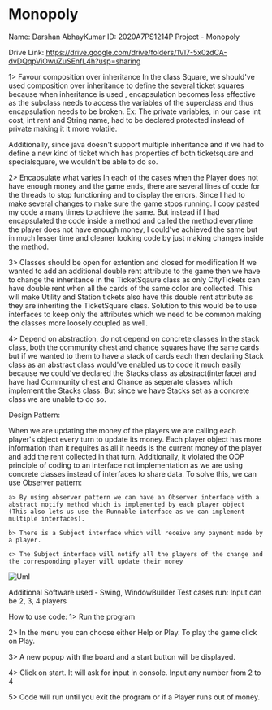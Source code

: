 # Monopoly
Name: Darshan AbhayKumar
ID: 2020A7PS1214P
Project - Monopoly

Drive Link: https://drive.google.com/drive/folders/1Vl7-5x0zdCA-dvDQqpViOwuZuSEnfL4h?usp=sharing

1> Favour composition over inheritance
In the class Square, we should've used composition over inheritance to define the several ticket squares because when inheritance is used , encapsulation becomes less effective as the subclass needs to access the variables of the superclass and thus encapsulation needs to be broken. Ex: The private variables, in our case int cost, int rent and String name, had to be declared protected instead of private making it it more volatile.

Additionally, since java doesn't support multiple inheritance and if we had to define a new kind of ticket which has properties of both ticketsquare and specialsquare, we wouldn't be able to do so.

2> Encapsulate what varies
In each of the cases when the Player does not have enough money and the game ends, there are several lines of code for the threads to stop functioning and to display the errors. Since I had to make several changes to make sure the game stops running. I copy pasted my code a many times to achieve the same. But instead if I had encapsulated the code inside a method and called the method everytime the player does not have enough money, I could've achieved the same but in much lesser time and cleaner looking code by just making changes inside the method.

3> Classes should be open for extention and closed for modification
If we wanted to add an additional double rent attribute to the game then we have to change the inheritance in the TicketSqaure class as only CityTickets can have double rent when all the cards of the same color are collected. This will make Utility and Station tickets also have this double rent attribute as they are inheriting the TicketSquare class. Solution to this would be to use interfaces to keep only the attributes which we need to be common making the classes more loosely coupled as well.

4> Depend on abstraction, do not depend on concrete classes
In the stack class, both the community chest and chance squares have the same cards but if we wanted to them to have a stack of cards each then declaring Stack class as an abstract class would've enabled us to code it much easily because we could've declared the Stacks class as abstract(interface) and have had Community chest and Chance as seperate classes which implement the Stacks class. But since we have Stacks set as a concrete class we are unable to do so.


Design Pattern:

When we are updating the money of the players we are calling each player's object every turn to update its money. Each player object has more information than it requires as all it needs is the current money of the player and add the rent collected in that turn. Additionally, it violated the OOP principle of coding to an interface not implementation as we are using concrete classes instead of interfaces to share data. 
To solve this, we can use Observer pattern:

	a> By using observer pattern we can have an Observer interface with a abstract notify method which is implemented by each player object (This also lets us use the Runnable interface as we can implement multiple interfaces). 

	b> There is a Subject interface which will receive any payment made by a player.

	c> The Subject interface will notify all the players of the change and the corresponding player will update their money


![Uml](https://github.com/Darsuu/Monopoly/assets/81075125/62d24098-a204-47c6-9cf7-935c3100ec15)




Additional Software used - Swing, WindowBuilder
Test cases run: Input can be 2, 3, 4 players

How to use code:
1> Run the program

2> In the menu you can choose either Help or Play. To play the game click on Play.

3> A new popup with the board and a start button will be displayed. 

4> Click on start. It will ask for input in console. Input any number from 2 to 4

5> Code will run until you exit the program or if a Player runs out of money.
